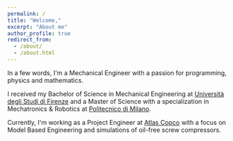 ```yaml
---
permalink: /
title: "Welcome,"
excerpt: "About me"
author_profile: true
redirect_from: 
  - /about/
  - /about.html
---
```

In a few words, I'm a Mechanical Engineer with a passion for programming, physics and mathematics.

I received my Bachelor of Science in Mechanical Engineering at [Università degli Studi di Firenze](https://www.unifi.it/) and a Master of Science with a specialization in Mechatronics & Robotics at [Politecnico di Milano](https://www.polimi.it/).

Currently, I'm working as a Project Engineer at [Atlas Copco](https://www.atlascopco.com/) with a focus on Model Based Engineering and simulations of oil-free screw compressors.

